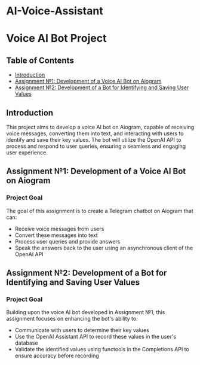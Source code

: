 # AI-Voice-Assistant

# Voice AI Bot Project

## Table of Contents

- [Introduction](#introduction)
- [Assignment №1: Development of a Voice AI Bot on Aiogram](#assignment-1-development-of-a-voice-ai-bot-on-aiogram)
- [Assignment №2: Development of a Bot for Identifying and Saving User Values](#assignment-2-development-of-a-bot-for-identifying-and-saving-user-values)

## Introduction

This project aims to develop a voice AI bot on Aiogram, capable of receiving voice messages, converting them into text, and interacting with users to identify and save their key values. The bot will utilize the OpenAI API to process and respond to user queries, ensuring a seamless and engaging user experience.

## Assignment №1: Development of a Voice AI Bot on Aiogram

### Project Goal

The goal of this assignment is to create a Telegram chatbot on Aiogram that can:

- Receive voice messages from users
- Convert these messages into text
- Process user queries and provide answers
- Speak the answers back to the user using an asynchronous client of the OpenAI API

## Assignment №2: Development of a Bot for Identifying and Saving User Values

### Project Goal

Building upon the voice AI bot developed in Assignment №1, this assignment focuses on enhancing the bot's ability to:

- Communicate with users to determine their key values
- Use the OpenAI Assistant API to record these values in the user's database
- Validate the identified values using functools in the Completions API to ensure accuracy before recording
